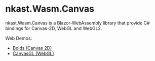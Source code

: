 # nkast.Wasm.Canvas

nkast.Wasm.Canvas is a Blazor-WebAssembly library that provide C# bindings for Canvas-2D, WebGL and WebGL2.

Web Demos:
 - [Boids (Canvas 2D)](https://nkast.github.io/Wasm/wasm/Boids)
 - [CanvasGL (WebGL)](https://nkast.github.io/Wasm/wasm/CanvasGL)
